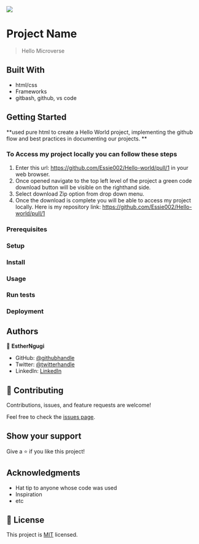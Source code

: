 ![](https://img.shields.io/badge/Microverse-blueviolet)

# Project Name

> Hello Microverse

## Built With

- html/css
- Frameworks
- gitbash, github, vs code

## Getting Started

**used pure html to create a Hello World project, implementing the github flow and best practices in documenting our projects.
**

### To Access my project locally you can follow these steps

1. Enter this url: https://github.com/Essie002/Hello-world/pull/1 in your web browser.
2. Once opened navigate to the top left level of the project a green code download button will be visible on the righthand side.
3. Select download Zip option from drop down menu.
4. Once the download is complete you will be able to access my project locally.
   Here is my repository link: https://github.com/Essie002/Hello-world/pull/1

### Prerequisites

### Setup

### Install

### Usage

### Run tests

### Deployment

## Authors

👤 **EstherNgugi**

- GitHub: [@githubhandle](https://github.com/Essie002)
- Twitter: [@twitterhandle](https://twitter.com/QueenEssie11)
- LinkedIn: [LinkedIn](https://www.linkedin.com/in/esther-ngugi-7599b0223/)


## 🤝 Contributing

Contributions, issues, and feature requests are welcome!

Feel free to check the [issues page](../../issues/).

## Show your support

Give a ⭐ if you like this project!

## Acknowledgments

- Hat tip to anyone whose code was used
- Inspiration
- etc

## 📝 License

This project is [MIT](./MIT.md) licensed.

